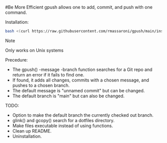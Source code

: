 #Be More Efficient
gpush allows one to add, commit, and push with one command.

Installation:
```bash
bash <(curl https://raw.githubusercontent.com/rmassaroni/gpush/main/install.sh)
```

> [!NOTE]
> Only works on Unix systems

Precedure:
- The gpush() -message -branch function searches for a Git repo and return an error if it fails to find one.
- If found, it adds all changes, commits with a chosen message, and pushes to a chosen branch.
- The default message is "unnamed commit" but can be changed.
- The default branch is "main" but can also be changed.

TODO:
- Option to make the default branch the currently checked out branch.
- glink() and gcopy() search for a dotfiles directory.
- Make files executable instead of using functions.
- Clean up README.
- Uninstallation.

